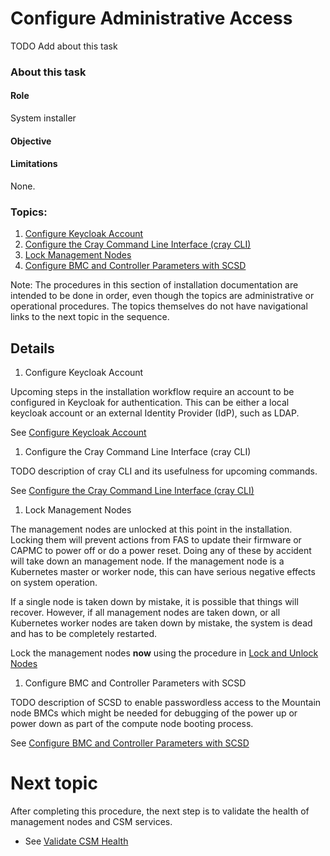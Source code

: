# Configure Administrative Access
  
TODO Add about this task
### About this task

#### Role
System installer

#### Objective

#### Limitations
None.

### Topics: 

   1. [Configure Keycloak Account](#configure_keycloak_account)
   1. [Configure the Cray Command Line Interface (cray CLI)](#configure_cray_cli)
   1. [Lock Management Nodes](#lock_management_nodes)
   1. [Configure BMC and Controller Parameters with SCSD](#configure_with_scsd)

   Note: The procedures in this section of installation documentation are intended to be done in order, even though the topics are
   administrative or operational procedures.  The topics themselves do not have navigational links to the next topic in the sequence.

## Details

   <a name="configure_keycloak_account"></a>

   1. Configure Keycloak Account

   Upcoming steps in the installation workflow require an account to be configured in Keycloak for authentication.  This can be either a local keycloak account or an external Identity Provider (IdP), such as LDAP.

   See [Configure Keycloak Account](../operations/configure_keycloak_account.md)

   <a name="configure_cray_cli"></a>

   1. Configure the Cray Command Line Interface (cray CLI)

   TODO description of cray CLI and its usefulness for upcoming commands. 

   See [Configure the Cray Command Line Interface (cray CLI)](../operations/configure_cray_cli.md)

   <a name="lock_management_nodes"></a>

   1. Lock Management Nodes

   The management nodes are unlocked at this point in the installation.  Locking them will prevent actions from FAS to
   update their firmware or CAPMC to power off or do a power reset.  Doing any of these by accident will take down an
   management node.  If the management node is a Kubernetes master or worker node, this can have serious negative effects
   on system operation.

   If a single node is taken down by mistake, it is possible that things will recover. However, if all management
   nodes are taken down, or all Kubernetes worker nodes are taken down
   by mistake, the system is dead and has to be completely restarted.

   Lock the management nodes **now** using the procedure in [Lock and Unlock Nodes](../operations/lock_and_unlock_nodes.md)

   <a name="configure_with_scsd"></a>

   1. Configure BMC and Controller Parameters with SCSD

   TODO description of SCSD to enable passwordless access to the Mountain node BMCs which might be needed for debugging of the power up or power down as part of the compute node booting process.

   See [Configure BMC and Controller Parameters with SCSD](../operations/configure_with_scsd.md)

<a name="next-topic"></a>
# Next topic

   After completing this procedure, the next step is to validate the health of management nodes and CSM services.

   * See [Validate CSM Health](index.md#validate_csm_health)

